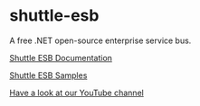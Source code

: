 shuttle-esb
===========

A free .NET open-source enterprise service bus.

[Shuttle ESB Documentation](http://shuttle.github.io/shuttle-esb/)

[Shuttle ESB Samples](https://github.com/Shuttle/shuttle-esb-samples)

[Have a look at our YouTube channel](http://www.youtube.com/user/shuttleservicebus)



